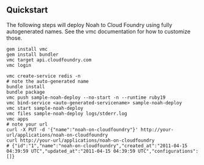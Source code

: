 Quickstart
----------

The following steps will deploy Noah to Cloud Foundry using fully autogenerated names. See the vmc documentation for how to customize those.

	gem install vmc
	gem install bundler
	vmc target api.cloudfoundry.com
	vmc login

	vmc create-service redis -n
	# note the auto-generated name
	bundle install
	bundle package
	vmc push sample-noah-deploy --no-start -n --runtime ruby19
	vmc bind-service <auto-generated-servicename> sample-noah-deploy
	vmc start sample-noah-deploy
	vmc files sample-noah-deploy logs/stderr.log
	vmc apps
	# note your url
	curl -X PUT -d '{"name":"noah-on-cloudfoundry"}' http://your-url/applications/noah-on-cloudfoundry
	curl http://your-url/applications/noah-on-cloudfoundry
	# {"id":"1","name":"noah-on-cloudfoundry","created_at":"2011-04-15 04:39:59 UTC","updated_at":"2011-04-15 04:39:59 UTC","configurations":[]}

